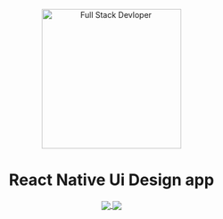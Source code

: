 <p align="center">
  <img src="https://railsware.com/blog/wp-content/uploads/2019/02/React-Native-Apps-Illustration.jpg" alt="Full Stack Devloper" align="center" style="border-radius:250" width="250">
</p>

<h1 align="center">React Native Ui Design app</h1>
<p align="center">
<a href="https://www.npmjs.com/package/react-poke-sprites">
  <img src="https://img.shields.io/npm/v/react-poke-sprites.svg?style=for-the-badge" align="center">
</a>

<a href="https://github.com/anshumanv/react-poke-sprites">
  <img src="https://img.shields.io/github/license/anshumanv/react-poke-sprites.svg?style=for-the-badge" align="center">
</a>
</p>

